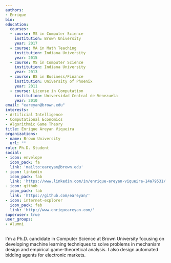 ```yaml
---
authors:
- Enrique
bio: 
education:
  courses:
  - course: MS in Computer Science
    institution: Brown University
    year: 2017
  - course: MA in Math Teaching
    institution: Indiana University
    year: 2015
  - course: MS in Computer Science
    institution: Indiana University
    year: 2013
  - course: BS in Business/Finance
    institution: University of Phoenix
    year: 2011
  - course: License in Computation
    institution: Universidad Central de Venezuela
    year: 2010
email: "eareyan@brown.edu"
interests:
- Artificial Intelligence
- Computational Economics
- Algorithmic Game Theory
title: Enrique Areyan Viqueira
organizations:
- name: Brown University
  url: ""
role: Ph.D. Student
social:
- icon: envelope
  icon_pack: fa
  link: 'mailto:eareyan@brown.edu'
- icon: linkedin
  icon_pack: fab
  link: 'https://www.linkedin.com/in/enrique-areyan-viqueira-14a79531/'
- icon: github
  icon_pack: fab
  link: 'https://github.com/eareyan/'
- icon: internet-explorer
  icon_pack: fab
  link: 'http://www.enriqueareyan.com/'
superuser: true
user_groups:
- Alumni
---
```


I'm a Ph.D. candidate in Computer Science at Brown University focusing on developing machine learning techniques to solve problems in mechanism design and empirical game-theoretical analysis. I also design automated bidding agents for electronic markets.